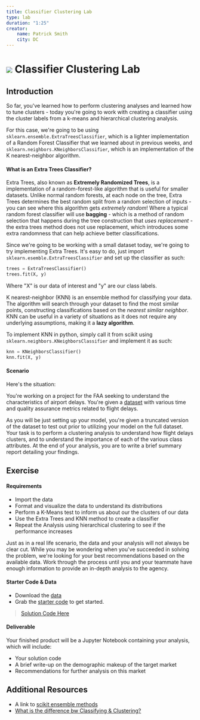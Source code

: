 ```yaml
---
title: Classifier Clustering Lab
type: lab
duration: "1:25"
creator:
    name: Patrick Smith
    city: DC
---
```


# ![](https://ga-dash.s3.amazonaws.com/production/assets/logo-9f88ae6c9c3871690e33280fcf557f33.png) Classifier Clustering Lab

## Introduction


So far, you've learned how to perform clustering analyses and learned how to tune clusters - today you're going to work with creating a classifier using the cluster labels from a k-means and hierarchical clustering analysis. 

For this case, we're going to be using ```sklearn.ensemble.ExtraTreesClassifier```, which is a lighter implementation of a Random Forest Classifier that we learned about in previous weeks, and ```sklearn.neighbors.KNeighborsClassifier```, which is an implementation of the K nearest-neighbor algorithm.

#### What is an Extra Trees Classifier? ####

Extra Trees, also known as **Extremely Randomized Trees**, is a implementation of a random-forest-like algorithm that is useful for smaller datasets. Unlike normal random forests, at each node on the tree, Extra Trees determines the best random split from a random selection of inputs - you can see where this algorithm gets *extremely random*! Where a typical random forest classifier will use **bagging** - which is a method of random selection that happens during the tree construction that *uses replacement* - the extra trees method does not use replacement, which introduces some extra randomness that can help achieve better classifications. 

[](http://scikit-learn.org/stable/modules/generated/sklearn.ensemble.ExtraTreesClassifier.html)

Since we're going to be working with a small dataset today, we're going to try implementing Extra Trees. It's easy to do, just import ```sklearn.esemble.ExtraTreesClassifier``` and set up the classifier as such:

```python 
trees = ExtraTreesClassifier()
trees.fit(X, y)
```

Where "X" is our data of interest and "y" are our class labels. 


K nearest-neighbor (KNN) is an ensemble method for classifying your data. The algorithm will search through your dataset to find the most similar points, constructing classifications based on the *nearest similar neighbor*. KNN can be useful in a variety of situations as it does not require any underlying assumptions, making it a **lazy algorithm**.

To implement KNN in python, simply call it from scikit using ```sklearn.neighbors.KNeighborsClassifier``` and implement it as such: 

```python
knn = KNeighborsClassifier()
knn.fit(X, y)
```

#### Scenario ####

Here's the situation: 

You're working on a project for the FAA seeking to understand the characteristics of airport delays. You're given a [dataset](./assets/datasets/airport2.csv) with various time and quality assurance metrics related to flight delays.

As you will be just setting up your model, you're given a truncated version of the dataset to test out prior to utilizing your model on the full dataset. Your task is to perform a clustering analysis to understand how flight delays clusters, and to understand the importance of each of the various class attributes. At the end of your analysis, you are to write a brief summary report detailing your findings. 

## Exercise

#### Requirements

- Import the data
- Format and visualize the data to understand its distributions
- Perform a K-Means test to inform us about our the clusters of our data
- Use the Extra Trees and KNN method to create a classifier
- Repeat the Analysis using hierarchical clustering to see if the performance increases

Just as in a real life scenario, the data and your analysis will not always be clear cut. While you may be wondering when you've succeeded in solving the problem,  we're looking for your best recommendations based on the available data. Work through the process until you and your teammate have enough information to provide an in-depth analysis to the agency.



#### Starter Code & Data

- Download the [data](./assets/datasets/airport2.csv)
- Grab the [starter code](./code/starter-code/starter-code.ipynb) to get started. 

> [Solution Code Here](./code/solution-code/solution-code.ipynb)

#### Deliverable

Your finished product will be a Jupyter Notebook containing your analysis, which will include:

- Your solution code
- A brief write-up on the demographic makeup of the target market 
- Recommendations for further analysis on this market


## Additional Resources

- A link to [scikit ensemble methods](http://scikit-learn.org/stable/modules/neighbors.html)
- [What is the difference bw Classifying & Clustering?](http://stackoverflow.com/questions/5064928/difference-between-classification-and-clustering-in-data-mining)
